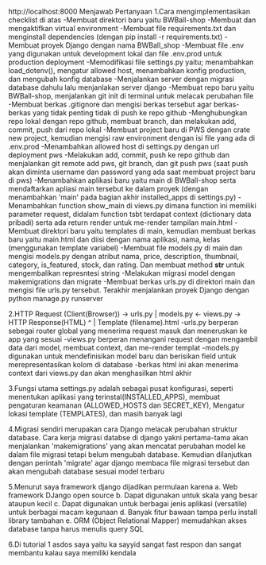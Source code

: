 http://localhost:8000
Menjawab Pertanyaan
1.Cara mengimplementasikan checklist di atas
-Membuat direktori baru yaitu BWBall-shop
-Membuat dan mengaktifkan virtual environment
-Membuat file requirements.txt dan menginstall dependencies (dengan pip install -r requirements.txt)
-Membuat proyek Django dengan nama BWBall_shop
-Membuat file .env yang digunakan untuk development lokal dan file .env.prod untuk production deployment
-Memodifikasi file settings.py yaitu; menambahkan load_dotenv(), mengatur allowed host, menambahkan konfig production, dan mengubah konfig database
-Menjalankan server dengan migrasi database dahulu lalu menjanlakan server django
-Membuat repo baru yaitu BWBall-shop, menjalankan git init di terminal untuk melacak perubahan file
-Membuat berkas .gitignore dan mengisi berkas tersebut agar berkas-berkas yang tidak penting tidak di push ke repo github
-Menghubungkan repo lokal dengan repo github, membuat branch, dan melakukan add, commit, push dari repo lokal
-Membuat project baru di PWS dengan crate new project, kemudian mengisi raw environment dengan isi file yang ada di .env.prod
-Menambahkan allowed host di settings.py dengan url deployment pws
-Melakukan add, commit, push ke repo github dan menjalankan git remote add pws, git branch, dan git push pws (saat push akan diminta username dan password yang ada saat membuat project baru di pws)
-Menambahkan aplikasi baru yaitu main di BWBall-shop serta mendaftarkan apliasi main tersebut ke dalam proyek (dengan menambahkan 'main' pada bagian akhir installed_apps di settings.py)
-Menambahkan function show_main di views.py dimana function ini memiliki parameter request, didalam function tsbt terdapat context (dictionary data pribadi) serta ada return render untuk me-render tampilan main.html 
-Membuat direktori baru yaitu templates di main, kemudian membuat berkas baru yaitu main.html dan diisi dengan nama aplikasi, nama, kelas (menggunakan template variabel)
-Membuat file models.py di main dan mengisi models.py dengan atribut nama, price, description, thumbnail, category, is_featured, stock, dan rating. Dan membuat method __str__ untuk mengembalikan represntesi string
-Melakukan migrasi model dengan makemigrations dan migrate
-Membuat berkas urls.py di direktori main dan mengisi file urls.py tersebut. Terakhir menjalankan proyek Django dengan python manage.py runserver

2.HTTP Request (Client(Browser)) -> urls.py 
                                        |
                        models.py  <- views.py -> HTTP Response(HTML)
                                        ^
                                        |
                                Template (filename).html
-urls.py berperan sebegai router global yang menerima request masuk dan meneruskan ke app yang sesuai
-views.py berperan menangani request dengan mengambil data dari model, membuat context, dan me-render templat
-models.py digunakan untuk mendefinisikan model baru dan berisikan field untuk merepresentasikan kolom di database
-berkas html ini akan menerima context dari views.py dan akan menghasilkan html akhir

3.Fungsi utama settings.py adalah sebagai pusat konfigurasi, seperti menentukan aplikasi yang terinstal(INSTALLED_APPS), 
membuat pengaturan keamanan (ALLOWED_HOSTS dan SECRET_KEY), Mengatur lokasi template (TEMPLATES), dan masih banyak lagi

4.Migrasi sendiri merupakan cara Django melacak perubahan struktur database. 
Cara kerja migrasi databse di django yakni pertama-tama akan menjalankan 'makemigrations' yang akan mencatat perubahan model 
ke dalam file migrasi tetapi belum  mengubah database. Kemudian dilanjutkan dengan perintah 'migrate' agar django membaca file 
migrasi tersebut dan akan mengubah database sesuai model terbaru

5.Menurut saya framework django dijadikan permulaan karena 
a. Web framework DJango open source
b. Dapat digunakan untuk skala yang besar ataupun kecil
c. Dapat digunakan untuk berbagai jenis aplikasi (versatile) untuk berbagai macam kegunaan
d. Banyak fitur bawaan tampa perlu install library tambahan
e. ORM (Object Relational Mapper) memudahkan akses database tanpa harus menulis query SQL

6.Di tutorial 1 asdos saya yaitu ka sayyid sangat fast respon dan sangat membantu kalau saya memiliki kendala